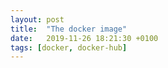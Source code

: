 ```yaml
---
layout: post
title:  "The docker image"
date:   2019-11-26 18:21:30 +0100
tags: [docker, docker-hub]
---
```


